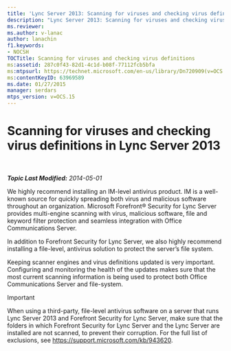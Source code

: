 ```yaml
---
title: 'Lync Server 2013: Scanning for viruses and checking virus definitions'
description: "Lync Server 2013: Scanning for viruses and checking virus definitions."
ms.reviewer: 
ms.author: v-lanac
author: lanachin
f1.keywords:
- NOCSH
TOCTitle: Scanning for viruses and checking virus definitions
ms:assetid: 287c0f43-82d1-4c1d-b08f-77112fcb5bfa
ms:mtpsurl: https://technet.microsoft.com/en-us/library/Dn720909(v=OCS.15)
ms:contentKeyID: 63969589
ms.date: 01/27/2015
manager: serdars
mtps_version: v=OCS.15
---
```


# Scanning for viruses and checking virus definitions in Lync Server 2013

<div data-xmlns="http://www.w3.org/1999/xhtml">

<div class="topic" data-xmlns="http://www.w3.org/1999/xhtml" data-msxsl="urn:schemas-microsoft-com:xslt" data-cs="https://msdn.microsoft.com/">

<div data-asp="https://msdn2.microsoft.com/asp">



</div>

<div id="mainSection">

<div id="mainBody">

<span> </span>

_**Topic Last Modified:** 2014-05-01_

We highly recommend installing an IM-level antivirus product. IM is a well-known source for quickly spreading both virus and malicious software throughout an organization. Microsoft Forefront® Security for Lync Server provides multi-engine scanning with virus, malicious software, file and keyword filter protection and seamless integration with Office Communications Server.

In addition to Forefront Security for Lync Server, we also highly recommend installing a file-level, antivirus solution to protect the server’s file system.

Keeping scanner engines and virus definitions updated is very important. Configuring and monitoring the health of the updates makes sure that the most current scanning information is being used to protect both Office Communications Server and file-system.

<div>


> [!IMPORTANT]  
> When using a third-party, file-level antivirus software on a server that runs Lync Server 2013 and Forefront Security for Lync Server, make sure that the folders in which Forefront Security for Lync Server and the Lync Server are installed are not scanned, to prevent their corruption. For the full list of exclusions, see <A class=uri href="https://support.microsoft.com/kb/943620">https://support.microsoft.com/kb/943620</A>.



</div>

</div>

<span> </span>

</div>

</div>

</div>

